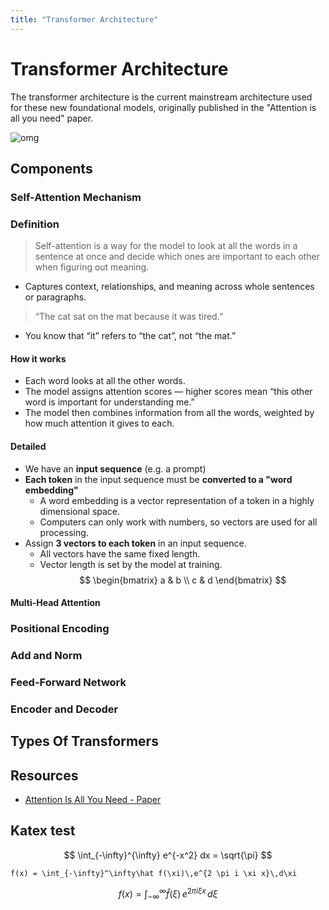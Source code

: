 ```yaml
---
title: "Transformer Architecture"
---
```

# Transformer Architecture

The transformer architecture is the current mainstream architecture used for these new foundational models, originally published in the "Attention is all you need" paper.

![omg](../assets/transformer_arch_1.png)

## Components

### Self-Attention Mechanism

### Definition
> Self-attention is a way for the model to look at all the words in a sentence at once and decide which ones are important to each other when figuring out meaning.

* Captures context, relationships, and meaning across whole sentences or paragraphs.

> “The cat sat on the mat because it was tired.”

* You know that “it” refers to “the cat”, not “the mat.”

#### How it works

* Each word looks at all the other words.
* The model assigns attention scores — higher scores mean “this other word is important for understanding me.”
* The model then combines information from all the words, weighted by how much attention it gives to each.

#### Detailed

* We have an **input sequence** (e.g. a prompt)
* **Each token** in the input sequence must be **converted to a "word embedding"**
    * A word embedding is a vector representation of a token in a highly dimensional space.
    * Computers can only work with numbers, so vectors are used for all processing.
* Assign **3 vectors to each token** in an input sequence.
    * All vectors have the same fixed length.
    * Vector length is set by the model at training.
    $$
    \begin{bmatrix}
    a & b \\
    c & d
    \end{bmatrix}
    $$



#### Multi-Head Attention

### Positional Encoding

### Add and Norm

### Feed-Forward Network

### Encoder and Decoder

## Types Of Transformers

## Resources
* [Attention Is All You Need - Paper](https://arxiv.org/abs/1706.03762)

## Katex test

$$
\int_{-\infty}^{\infty} e^{-x^2} dx = \sqrt{\pi}
$$

```katex
f(x) = \int_{-\infty}^\infty\hat f(\xi)\,e^{2 \pi i \xi x}\,d\xi
```
$$
f(x) = \int_{-\infty}^\infty\hat f(\xi)\,e^{2 \pi i \xi x}\,d\xi
$$
